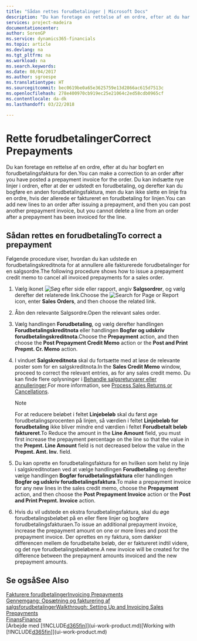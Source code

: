 ```yaml
---
title: "Sådan rettes forudbetalinger | Microsoft Docs"
description: "Du kan foretage en rettelse af en ordre, efter at du har bogført en forudbetalingsfaktura for den. Du kan indsætte nye linjer i ordren, efter at der er udstedt en forudbetaling, og derefter kan du bogføre en anden forudbetalingsfaktura, men du kan ikke slette en linje fra en ordre, hvis der allerede er faktureret en forudbetaling for linjen."
services: project-madeira
documentationcenter: 
author: SorenGP
ms.service: dynamics365-financials
ms.topic: article
ms.devlang: na
ms.tgt_pltfrm: na
ms.workload: na
ms.search.keywords: 
ms.date: 08/04/2017
ms.author: sgroespe
ms.translationtype: HT
ms.sourcegitcommit: bec0619be0a65e3625759e13d2866ac615d7513c
ms.openlocfilehash: 278e400970cb919ec25e21064c2ed58cdb0965cf
ms.contentlocale: da-dk
ms.lasthandoff: 03/22/2018

---
```

# <a name="correct-prepayments"></a><span data-ttu-id="5f851-104">Rette forudbetalinger</span><span class="sxs-lookup"><span data-stu-id="5f851-104">Correct Prepayments</span></span>
<span data-ttu-id="5f851-105">Du kan foretage en rettelse af en ordre, efter at du har bogført en forudbetalingsfaktura for den.</span><span class="sxs-lookup"><span data-stu-id="5f851-105">You can make a correction to an order after you have posted a prepayment invoice for the order.</span></span> <span data-ttu-id="5f851-106">Du kan indsætte nye linjer i ordren, efter at der er udstedt en forudbetaling, og derefter kan du bogføre en anden forudbetalingsfaktura, men du kan ikke slette en linje fra en ordre, hvis der allerede er faktureret en forudbetaling for linjen.</span><span class="sxs-lookup"><span data-stu-id="5f851-106">You can add new lines to an order after issuing a prepayment, and then you can post another prepayment invoice, but you cannot delete a line from an order after a prepayment has been invoiced for the line.</span></span>  

## <a name="to-correct-a-prepayment"></a><span data-ttu-id="5f851-107">Sådan rettes en forudbetaling</span><span class="sxs-lookup"><span data-stu-id="5f851-107">To correct a prepayment</span></span>
<span data-ttu-id="5f851-108">Følgende procedure viser, hvordan du kan udstede en forudbetalingskreditnota for at annullere alle fakturerede forudbetalinger for en salgsordre.</span><span class="sxs-lookup"><span data-stu-id="5f851-108">The following procedure shows how to issue a prepayment credit memo to cancel all invoiced prepayments for a sales order.</span></span>  
1. <span data-ttu-id="5f851-109">Vælg ikonet ![Søg efter side eller rapport](media/ui-search/search_small.png "Ikonet Søg efter side eller rapport"), angiv **Salgsordrer**, og vælg derefter det relaterede link.</span><span class="sxs-lookup"><span data-stu-id="5f851-109">Choose the ![Search for Page or Report](media/ui-search/search_small.png "Search for Page or Report icon") icon, enter **Sales Orders**, and then choose the related link.</span></span>  
2. <span data-ttu-id="5f851-110">Åbn den relevante Salgsordre.</span><span class="sxs-lookup"><span data-stu-id="5f851-110">Open the relevant sales order.</span></span>
3. <span data-ttu-id="5f851-111">Vælg handlingen **Forudbetaling**, og vælg derefter handlingen **Forudbetalingskreditnota** eller handlingen **Bogfør og udskriv forudbetalingskreditnota**.</span><span class="sxs-lookup"><span data-stu-id="5f851-111">Choose the **Prepayment** action, and then choose the **Post Prepayment Credit Memo** action or the **Post and Print Prepmt. Cr. Memo** action.</span></span>  
4. <span data-ttu-id="5f851-112">I vinduet **Salgskreditnota** skal du fortsætte med at løse de relevante poster som for en salgskreditnota.</span><span class="sxs-lookup"><span data-stu-id="5f851-112">In the **Sales Credit Memo** window, proceed to correct the relevant entries, as for any sales credit memo.</span></span> <span data-ttu-id="5f851-113">Du kan finde flere oplysninger i [Behandle salgsreturvarer eller annulleringer](sales-how-process-sales-returns-cancellations.md).</span><span class="sxs-lookup"><span data-stu-id="5f851-113">For more information, see [Process Sales Returns or Cancellations](sales-how-process-sales-returns-cancellations.md).</span></span>     

    > [!NOTE]  
    > <span data-ttu-id="5f851-114">For at reducere beløbet i feltet **Linjebeløb** skal du først øge forudbetalingsprocenten på linjen, så værdien i feltet **Linjebeløb for forudbetaling** ikke bliver mindre end værdien i feltet **Forudbetalt beløb faktureret**.</span><span class="sxs-lookup"><span data-stu-id="5f851-114">To Reduce the amount in the **Line Amount** field, you must first increase the prepayment percentage on the line so that the value in the **Prepmt. Line Amount** field is not decreased below the value in the **Prepmt. Amt. Inv.** field.</span></span>

5. <span data-ttu-id="5f851-115">Du kan oprette en forudbetalingsfaktura for en hvilken som helst ny linje i salgskreditnotaen ved at vælge handlingen **Forudbetaling** og derefter vælge handlingen **Bogfør forudbetalingsfaktura** eller handlingen **Bogfør og udskriv forudbetalingsfaktura**.</span><span class="sxs-lookup"><span data-stu-id="5f851-115">To make a prepayment invoice for any new lines in the sales credit memo, choose the **Prepayment** action, and then choose the **Post Prepayment Invoice** action or the **Post and Print Prepmt. Invoice** action.</span></span>  
6. <span data-ttu-id="5f851-116">Hvis du vil udstede en ekstra forudbetalingsfaktura, skal du øge forudbetalingsbeløbet på en eller flere linjer og bogføre forudbetalingsfakturaen.</span><span class="sxs-lookup"><span data-stu-id="5f851-116">To issue an additional prepayment invoice, increase the prepayment amount on one or more lines and post the prepayment invoice.</span></span> <span data-ttu-id="5f851-117">Der oprettes en ny faktura, som dækker differencen mellem de forudbetalte beløb, der er faktureret indtil videre, og det nye forudbetalingsbeløbene.</span><span class="sxs-lookup"><span data-stu-id="5f851-117">A new invoice will be created for the difference between the prepayment amounts invoiced and the new prepayment amounts.</span></span>  

## <a name="see-also"></a><span data-ttu-id="5f851-118">Se også</span><span class="sxs-lookup"><span data-stu-id="5f851-118">See Also</span></span>  
[<span data-ttu-id="5f851-119">Fakturere forudbetalinger</span><span class="sxs-lookup"><span data-stu-id="5f851-119">Invoicing Prepayments</span></span>](finance-invoice-prepayments.md)  
[<span data-ttu-id="5f851-120">Gennemgang: Opsætning og fakturering af salgsforudbetalinger</span><span class="sxs-lookup"><span data-stu-id="5f851-120">Walkthrough: Setting Up and Invoicing Sales Prepayments</span></span>](walkthrough-setting-up-and-invoicing-sales-prepayments.md)  
[<span data-ttu-id="5f851-121">Finans</span><span class="sxs-lookup"><span data-stu-id="5f851-121">Finance</span></span>](finance.md)  
<span data-ttu-id="5f851-122">[Arbejde med [!INCLUDE[d365fin](includes/d365fin_md.md)]](ui-work-product.md)</span><span class="sxs-lookup"><span data-stu-id="5f851-122">[Working with [!INCLUDE[d365fin](includes/d365fin_md.md)]](ui-work-product.md)</span></span>

